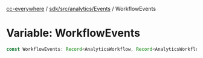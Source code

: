 [cc-everywhere](../../../../../index.md) / [sdk/src/analytics/Events](../index.md) / WorkflowEvents

# Variable: WorkflowEvents

```ts
const WorkflowEvents: Record<AnalyticsWorkflow, Record<AnalyticsWorkflowStage, BaseEvent | null>>;
```
